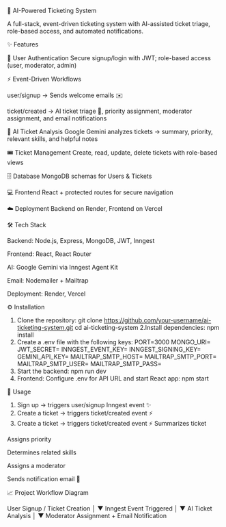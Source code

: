 🚀 AI-Powered Ticketing System

A full-stack, event-driven ticketing system with AI-assisted ticket triage, role-based access, and automated notifications.

✨ Features

🔐 User Authentication
Secure signup/login with JWT; role-based access (user, moderator, admin)

⚡ Event-Driven Workflows

user/signup → Sends welcome emails ✉️

ticket/created → AI ticket triage 🤖, priority assignment, moderator assignment, and email notifications

🧠 AI Ticket Analysis
Google Gemini analyzes tickets → summary, priority, relevant skills, and helpful notes

🎟️ Ticket Management
Create, read, update, delete tickets with role-based views

🗄️ Database
MongoDB schemas for Users & Tickets

💻 Frontend
React + protected routes for secure navigation

☁️ Deployment
Backend on Render, Frontend on Vercel

🛠️ Tech Stack

Backend: Node.js, Express, MongoDB, JWT, Inngest

Frontend: React, React Router

AI: Google Gemini via Inngest Agent Kit

Email: Nodemailer + Mailtrap

Deployment: Render, Vercel

⚙️ Installation

1. Clone the repository:
git clone https://github.com/your-username/ai-ticketing-system.git
cd ai-ticketing-system
2.Install dependencies:
npm install
3. Create a .env file with the following keys:
PORT=3000
MONGO_URI=<your-mongodb-uri>
JWT_SECRET=<your-jwt-secret>
INNGEST_EVENT_KEY=<your-inngest-event-key>
INNGEST_SIGNING_KEY=<your-inngest-signing-key>
GEMINI_API_KEY=<your-google-gemini-key>
MAILTRAP_SMTP_HOST=<your-mailtrap-host>
MAILTRAP_SMTP_PORT=<your-mailtrap-port>
MAILTRAP_SMTP_USER=<your-mailtrap-user>
MAILTRAP_SMTP_PASS=<your-mailtrap-pass>
4. Start the backend:
   npm run dev
5. Frontend: Configure .env for API URL and start React app:
   npm start
   
🏃 Usage

1. Sign up → triggers user/signup Inngest event ✨
2. Create a ticket → triggers ticket/created event ⚡
3. Create a ticket → triggers ticket/created event ⚡
Summarizes ticket

Assigns priority

Determines related skills

Assigns a moderator

Sends notification email 📧

📈 Project Workflow Diagram

User Signup / Ticket Creation
          │
          ▼
   Inngest Event Triggered
          │
          ▼
     AI Ticket Analysis
          │
          ▼
  Moderator Assignment + Email Notification



